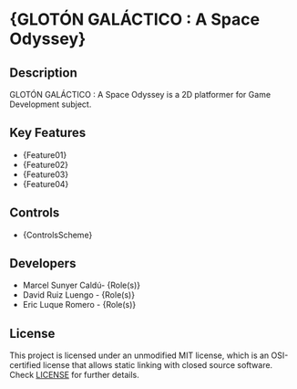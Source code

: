 # {GLOTÓN GALÁCTICO : A Space Odyssey}

## Description

GLOTÓN GALÁCTICO : A Space Odyssey is a 2D platformer for Game Development subject.

## Key Features

 - {Feature01}
 - {Feature02}
 - {Feature03}
 - {Feature04}
 
## Controls

 - {ControlsScheme}

## Developers

 - Marcel Sunyer Caldú- {Role(s)}
 - David Ruiz Luengo - {Role(s)}
 - Eric Luque Romero - {Role(s)}

## License

This project is licensed under an unmodified MIT license, which is an OSI-certified license that allows static linking with closed source software. Check [LICENSE](LICENSE) for further details.


